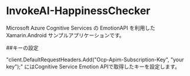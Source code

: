 # InvokeAI-HappinessChecker

Microsoft Azure Cognitive Services の EmotionAPI を利用した Xamarin.Android サンプルアプリケーションです。

##キーの設定

"client.DefaultRequestHeaders.Add("Ocp-Apim-Subscription-Key", "your key");" にはCognitive Service Emotion APIで取得したキーを設定します。
